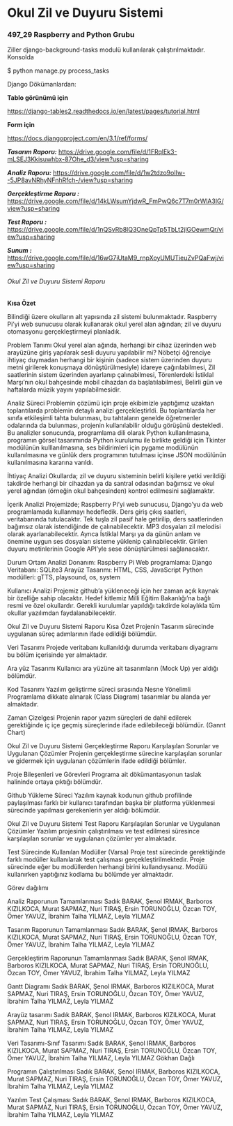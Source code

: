 # Okul Zil ve Duyuru Sistemi
### 497_29 Raspberry and Python Grubu

Ziller django-background-tasks modulü kullanılarak çalıştırılmaktadır.
Konsolda
 
$ python manage.py process_tasks 

Django Dökümanlardan:

**Tablo görünümü için**

https://django-tables2.readthedocs.io/en/latest/pages/tutorial.html

**Form için**

https://docs.djangoproject.com/en/3.1/ref/forms/

_**Tasarım Raporu:**_ https://drive.google.com/file/d/1FRqlEk3-mLSEJ3Kkisuwhbx-87Ohe_d3/view?usp=sharing

_**Analiz Raporu:**_ https://drive.google.com/file/d/1w2tdzo9oIIw--5JP8avNRhyNFnhRfch-/view?usp=sharing

_**Gerçekleştirme Raporu :**_ https://drive.google.com/file/d/14kLWsumYjdwR_FmPwQ6c7T7m0rWlA3lG/view?usp=sharing

_**Test Raporu :**_ https://drive.google.com/file/d/1nQSvRb8lQ3OneQpTp5TbLt2jlGOewmQr/view?usp=sharing

_**Sunum :**_ https://drive.google.com/file/d/16wG7iUtaM9_rnpXoyUMUTieuZvPQaFwj/view?usp=sharing



###### Okul Zil ve Duyuru Sistemi Raporu

**Kısa Özet**

Bilindiği üzere okulların alt yapısında zil sistemi bulunmaktadır. Raspberry Pi’yi web sunucusu olarak kullanarak okul yerel alan ağından; zil ve duyuru otomasyonu gerçekleştirmeyi planladık.

Problem Tanımı Okul yerel alan ağında, herhangi bir cihaz üzerinden web arayüzüne giriş yapılarak sesli duyuru yapılabilir mi? Nöbetçi öğrenciye ihtiyaç duymadan herhangi bir kişinin (sadece sistem üzerinden duyuru metni girilerek konuşmaya dönüştürülmesiyle) idareye çağırılabilmesi, Zil saatlerinin sistem üzerinden ayarlanıp çalınabilmesi, Törenlerdeki İstiklal Marşı’nın okul bahçesinde mobil cihazdan da başlatılabilmesi, Belirli gün ve haftalarda müzik yayını yapılabilmesidir.

Analiz Süreci Problemin çözümü için proje ekibimizle yaptığımız uzaktan toplantılarda problemin detaylı analizi gerçekleştirldi. Bu toplantılarda her sınıfa etkileşimli tahta bulunması, bu tahtaların genelde öğretmenler odalarında da bulunması, projenin kullanılabilir olduğu görüşünü destekledi. Bu analizler sonucunda, programlama dili olarak Python kullanılmasına, programın görsel tasarımında Python kurulumu ile birlikte geldiği için Tkinter modülünün kulllanılmasına, ses bildirimleri için pygame modülünün kullanılmasına ve günlük ders programının tutulması içinse JSON modülünün kullanılmasına kararına varıldı.

İhtiyaç Analizi Okullarda; zil ve duyuru sisteminin belirli kişilere yetki verildiği takdirde herhangi bir cihazdan ya da santral odasından bağımsız ve okul yerel ağından (örneğin okul bahçesinden) kontrol edilmesini sağlamaktır.

İçerik Analizi Projemizde; Raspberry Pi’yi web sunucusu, Django’yu da web programlamada kullanmayı hedefledik. Ders giriş çıkış saatleri, veritabanında tutulacaktır. Tek tuşla zil pasif hale getirilip, ders saatlerinden bağımsız olarak istendiğinde de çalınabilecektir. MP3 dosyaları zil melodisi olarak ayarlanabilecektir. Ayrıca İstiklal Marşı ya da günün anlam ve önemine uygun ses dosyaları sisteme yüklenip çalınabilecektir. Girilen duyuru metinlerinin Google API’yle sese dönüştürülmesi sağlanacaktır.

Durum Ortam Analizi Donanım: Raspberry Pi Web programlama: Django Veritabanı: SQLite3 Arayüz Tasarımı: HTML, CSS, JavaScript Python modülleri: gTTS, playsound, os, system

Kullanıcı Analizi Projemiz github’a yükleneceği için her zaman açık kaynak bir özelliğe sahip olacaktır. Hedef kitlemiz Milli Eğitim Bakanlığı’na bağlı resmi ve özel okullardır. Gerekli kurulumlar yapıldığı takdirde kolaylıkla tüm okullar yazılımdan faydalanabilecektir.

Okul Zil ve Duyuru Sistemi Raporu Kısa Özet Projenin Tasarım sürecinde uygulanan süreç adımlarının ifade edildiği bölümdür.

Veri Tasarımı Projede veritabanı kullanıldığı durumda veritabanı diyagramı bu bölüm içerisinde yer almaktadır.

Ara yüz Tasarımı Kullanıcı ara yüzüne ait tasarımların (Mock Up) yer aldığı bölümdür.

Kod Tasarımı Yazılım geliştirme süreci sırasında Nesne Yönelimli Programlama dikkate alınarak (Class Diagram) tasarımlar bu alanda yer almaktadır.

Zaman Çizelgesi Projenin rapor yazım süreçleri de dahil edilerek gerektiğinde iç içe geçmiş süreçlerinde ifade edilebileceği bölümdür. (Gannt Chart)  

Okul Zil ve Duyuru Sistemi Gerçekleştirme Raporu Karşılaşılan Sorunlar ve Uygulanan Çözümler Projenin gerçekleştirme sürecine karşılaşılan sorunlar ve gidermek için uygulanan çözümlerin ifade edildiği bölümler.

Proje Bileşenleri ve Görevleri Programa ait dökümantasyonun taslak halininde ortaya çıktığı bölümdür.

Github Yükleme Süreci Yazılım kaynak kodunun github profilinde paylaşılması farklı bir kullanıcı tarafından başka bir platforma yüklenmesi sürecinde yapılması gerekenlerin yer aldığı bölümdür.

Okul Zil ve Duyuru Sistemi Test Raporu Karşılaşılan Sorunlar ve Uygulanan Çözümler Yazılım projesinin çalıştırılması ve test edilmesi süresince karşılaşılan sorunlar ve uygulanan çözümler yer almaktadır.

Test Sürecinde Kullanılan Modüller (Varsa) Proje test sürecinde gerektiğinde farklı modüller kullanılarak test çalışması gerçekleştirilmektedir. Proje sürecinde eğer bu modüllerden herhangi birini kullandıysanız. Modülü kullanırken yaptığınız kodlama bu bölümde yer almaktadır.  

Görev dağılımı

Analiz Raporunun Tamamlanması Sadık BARAK, Şenol IRMAK, Barboros KIZILKOCA, Murat SAPMAZ, Nuri TIRAŞ, Ersin TORUNOĞLU, Özcan TOY, Ömer YAVUZ, İbrahim Talha YILMAZ, Leyla YILMAZ

Tasarım Raporunun Tamamlanması Sadık BARAK, Şenol IRMAK, Barboros KIZILKOCA, Murat SAPMAZ, Nuri TIRAŞ, Ersin TORUNOĞLU, Özcan TOY, Ömer YAVUZ, İbrahim Talha YILMAZ, Leyla YILMAZ

Gerçekleştirim Raporunun Tamamlanması Sadık BARAK, Şenol IRMAK, Barboros KIZILKOCA, Murat SAPMAZ, Nuri TIRAŞ, Ersin TORUNOĞLU, Özcan TOY, Ömer YAVUZ, İbrahim Talha YILMAZ, Leyla YILMAZ

Gantt Diagramı Sadık BARAK, Şenol IRMAK, Barboros KIZILKOCA, Murat SAPMAZ, Nuri TIRAŞ, Ersin TORUNOĞLU, Özcan TOY, Ömer YAVUZ, İbrahim Talha YILMAZ, Leyla YILMAZ

Arayüz tasarımı Sadık BARAK, Şenol IRMAK, Barboros KIZILKOCA, Murat SAPMAZ, Nuri TIRAŞ, Ersin TORUNOĞLU, Özcan TOY, Ömer YAVUZ, İbrahim Talha YILMAZ, Leyla YILMAZ

Veri Tasarımı-Sınıf Tasarımı Sadık BARAK, Şenol IRMAK, Barboros KIZILKOCA, Murat SAPMAZ, Nuri TIRAŞ, Ersin TORUNOĞLU, Özcan TOY, Ömer YAVUZ, İbrahim Talha YILMAZ, Leyla YILMAZ Gökhan Dağlı

Programın Çalıştırılması Sadık BARAK, Şenol IRMAK, Barboros KIZILKOCA, Murat SAPMAZ, Nuri TIRAŞ, Ersin TORUNOĞLU, Özcan TOY, Ömer YAVUZ, İbrahim Talha YILMAZ, Leyla YILMAZ

Yazılım Test Çalışması Sadık BARAK, Şenol IRMAK, Barboros KIZILKOCA, Murat SAPMAZ, Nuri TIRAŞ, Ersin TORUNOĞLU, Özcan TOY, Ömer YAVUZ, İbrahim Talha YILMAZ, Leyla YILMAZ